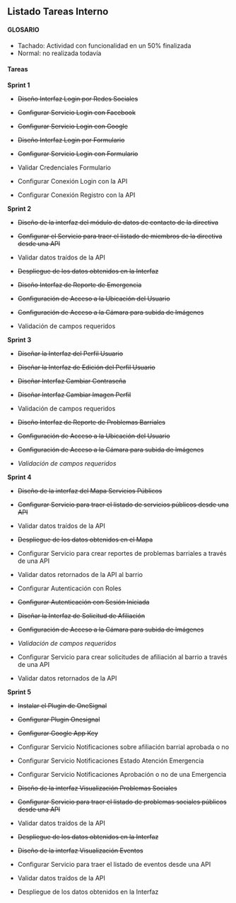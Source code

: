 ## Listado Tareas Interno

#### GLOSARIO
- Tachado: Actividad con funcionalidad en un 50% finalizada
- Normal: no realizada todavía

#### Tareas

**Sprint 1**

- ~~Diseño Interfaz Login por Redes Sociales~~

- ~~Configurar Servicio Login con Facebook~~

- ~~Configurar Servicio Login con Google~~

- ~~Diseño Interfaz Login por Formulario~~

- ~~Configurar Servicio Login con Formulario~~

- Validar Credenciales Formulario

- Configurar Conexión Login con la API

- Configurar Conexión Registro con la API


**Sprint 2**

- ~~Diseño de la interfaz del módulo de datos de contacto de la directiva~~

- ~~Configurar el Servicio para traer el listado de miembros de la directiva desde una API~~

- Validar datos traídos de la API

- ~~Despliegue de los datos obtenidos en la Interfaz~~

- ~~Diseño Interfaz de Reporte de Emergencia~~

- ~~Configuración de Acceso a la Ubicación del Usuario~~

- ~~Configuración de Acceso a la Cámara para subida de Imágenes~~

- Validación de campos requeridos

**Sprint 3**

- ~~Diseñar la Interfaz del Perfil Usuario~~

- ~~Diseñar la Interfaz de Edición del Perfil Usuario~~

- ~~Diseñar Interfaz Cambiar Contraseña~~

- ~~Diseñar Interfaz Cambiar Imagen Perfil~~

- Validación de campos requeridos

- ~~Diseño Interfaz de Reporte de Problemas Barriales~~

- ~~Configuración de Acceso a la Ubicación del Usuario~~

- ~~Configuración de Acceso a la Cámara para subida de Imágenes~~

- _Validación de campos requeridos_

**Sprint 4**

- ~~Diseño de la interfaz del Mapa Servicios Públicos~~

- ~~Configurar Servicio para traer el listado de servicios públicos desde una API~~

- Validar datos traídos de la API

- ~~Despliegue de los datos obtenidos en el Mapa~~

- Configurar Servicio para crear reportes de problemas barriales a través de una API

- Validar datos retornados de la API al barrio

- Configurar Autenticación con Roles

- ~~Configurar Autenticación con Sesión Iniciada~~

- ~~Diseñar la Interfaz de Solicitud de Afiliación~~

- ~~Configuración de Acceso a la Cámara para subida de Imágenes~~

- _Validación de campos requeridos_

- Configurar Servicio para crear solicitudes de afiliación al barrio a través de una API

- Validar datos retornados de la API

**Sprint 5**

- ~~Instalar el Plugin de OneSignal~~

- ~~Configurar Plugin Onesignal~~

- ~~Configurar Google App Key~~

- Configurar Servicio Notificaciones sobre afiliación barrial aprobada o no

- Configurar Servicio Notificaciones Estado Atención Emergencia

- Configurar Servicio Notificaciones Aprobación o no de una Emergencia

- ~~Diseño de la interfaz Visualización Problemas Sociales~~

- ~~Configurar Servicio para traer el listado de problemas sociales públicos desde una API~~

- Validar datos traídos de la API

- ~~Despliegue de los datos obtenidos en la Interfaz~~

- ~~Diseño de la interfaz Visualización Eventos~~

- Configurar Servicio para traer el listado de eventos desde una API

- Validar datos traídos de la API

- Despliegue de los datos obtenidos en la Interfaz
